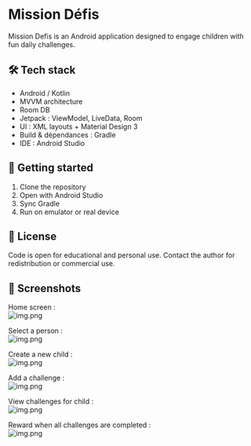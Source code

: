 # Mission Défis
Mission Defis is an Android application designed to engage children with fun daily challenges.

## 🛠️ Tech stack
- Android / Kotlin
- MVVM architecture
- Room DB
- Jetpack : ViewModel, LiveData, Room
- UI : XML layouts + Material Design 3
- Build & dépendances : Gradle
- IDE : Android Studio

## 🚀 Getting started
1. Clone the repository
2. Open with Android Studio
3. Sync Gradle
4. Run on emulator or real device

## 🧸 License
Code is open for educational and personal use. Contact the author for redistribution or commercial use.

## 📱 Screenshots

Home screen :  
![img.png](images/ecran_accueil.png)  
  
Select a person :    
![img.png](images/select_person.png)  
  
Create a new child :  
![img.png](images/create_child.png)   
  
Add a challenge :   
![img.png](images/add_defi.png)  
  
View challenges for child :   
![img.png](images/child_defi.png)  
  
Reward when all challenges are completed :   
![img.png](images/reward.png)
